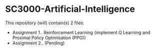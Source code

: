 # SC3000-Artificial-Intelligence

This repository (will) contain(s) 2 files:
- Assignment 1.. Reinforcement Learning (implement Q Learning and Proximal Policy Optimisation (PPO))
- Assignment 2.. (Pending)
